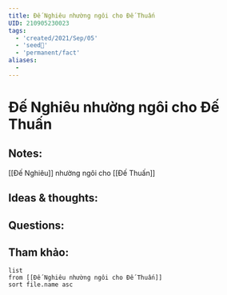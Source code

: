 ```yaml
---
title: Đế Nghiêu nhường ngôi cho Đế Thuấn
UID: 210905230023
tags:
  - 'created/2021/Sep/05'
  - 'seed🥜'
  - 'permanent/fact'
aliases:
  - 
---
```

# Đế Nghiêu nhường ngôi cho Đế Thuấn

## Notes:
[[Đế Nghiêu]] nhường ngôi cho [[Đế Thuấn]]

## Ideas & thoughts:

## Questions:


## Tham khảo:
```dataview
list
from [[Đế Nghiêu nhường ngôi cho Đế Thuấn]]
sort file.name asc
```